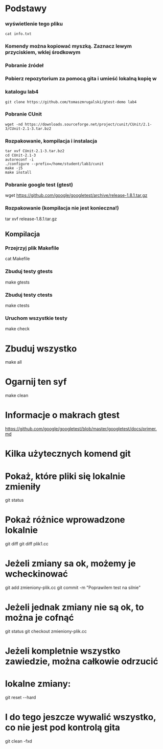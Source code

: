 # Podstawy
### wyświetlenie tego pliku

```console
cat info.txt
```

### Komendy można kopiować myszką. Zaznacz lewym przyciskiem, wklej środkowym

### Pobranie źródeł
### Pobierz repozytorium za pomocą gita i umieść lokalną kopię w
### katalogu lab4

```console
git clone https://github.com/tomaszmrugalski/gtest-demo lab4
```

### Pobranie CUnit

```console
wget -nd https://downloads.sourceforge.net/project/cunit/CUnit/2.1-3/CUnit-2.1-3.tar.bz2
```

### Rozpakowanie, kompilacja i instalacja

```console
tar xvf CUnit-2.1-3.tar.bz2
cd CUnit-2.1-3
autoreconf -i
./configure --prefix=/home/student/lab3/cunit
make -j5
make install
```

### Pobranie google test (gtest)
wget https://github.com/google/googletest/archive/release-1.8.1.tar.gz

### Rozpakowanie (kompilacja nie jest konieczna!)
tar xvf release-1.8.1.tar.gz

## Kompilacja
### Przejrzyj plik Makefile
cat Makefile

### Zbuduj testy gtests
make gtests

### Zbuduj testy ctests
make ctests

### Uruchom wszystkie testy
make check

# Zbuduj wszystko
make all

# Ogarnij ten syf
make clean

# Informacje o makrach gtest
https://github.com/google/googletest/blob/master/googletest/docs/primer.md

# Kilka użytecznych komend git

# Pokaż, które pliki się lokalnie zmieniły
git status

# Pokaż różnice wprowadzone lokalnie
git diff
git diff plik1.cc

# Jeżeli zmiany sa ok, możemy je wcheckinować
git add zmieniony-plik.cc
git commit -m "Poprawilem test na silnie"

# Jeżeli jednak zmiany nie są ok, to można je cofnąć
git status
git checkout zmieniony-plik.cc

# Jeżeli kompletnie wszystko zawiedzie, można całkowie odrzucić
# lokalne zmiany:
git reset --hard

# I do tego jeszcze wywalić wszystko, co nie jest pod kontrolą gita
git clean -fxd

